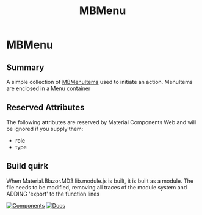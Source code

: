﻿---
uid: C.MBMenu
title: MBMenu
---
# MBMenu

## Summary

A simple collection of [MBMenuItems](https://material-web.dev/components/Menu/) used to initiate an action.
MenuItems are enclosed in a Menu container

## Reserved Attributes

The following attributes are reserved by Material Components Web and will be ignored if you supply them:

- role
- type

## Build quirk

When Material.Blazor.MD3.lib.module.js is built, it is built as a module. The file needs to be modified, removing all traces of the module system and ADDING 'export' to the function lines

[![Components](https://img.shields.io/static/v1?label=Components&message=Core&color=blue)](xref:A.CoreComponents)
[![Docs](https://img.shields.io/static/v1?label=API%20Documentation&message=MBMenu&color=brightgreen)](xref:Material.Blazor.MBMenu)
